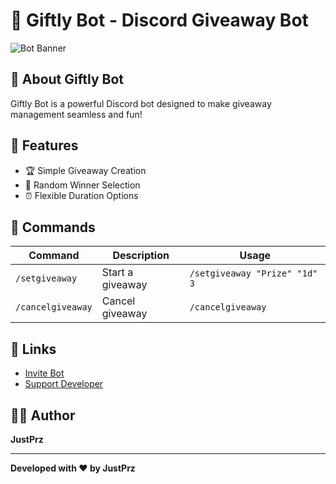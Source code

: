 # 🎉 Giftly Bot - Discord Giveaway Bot

![Bot Banner](https://cdn.discordapp.com/attachments/1217233608213921883/1331135064813342791/Screenshot_2025-01-21_072057.jpg?ex=679083a2&is=678f3222&hm=8f52162579686f81996f7a2ecf49a91487852c8ba19bb3488e4fdd7d292593d8&)

## 🤖 About Giftly Bot

Giftly Bot is a powerful Discord bot designed to make giveaway management seamless and fun!

## 🌟 Features

- 🏆 Simple Giveaway Creation
- 🎲 Random Winner Selection
- ⏰ Flexible Duration Options

## 🤝 Commands

| Command | Description | Usage |
|---------|-------------|-------|
| `/setgiveaway` | Start a giveaway | `/setgiveaway "Prize" "1d" 3` |
| `/cancelgiveaway` | Cancel giveaway | `/cancelgiveaway` |

## 🔗 Links

- [Invite Bot](https://discord.com/oauth2/authorize?client_id=1331056024664150127&permissions=0&integration_type=0&scope=bot)
- [Support Developer](https://saweria.co/justprz)

## 👨‍💻 Author

**JustPrz**

---

**Developed with ❤️ by JustPrz**
